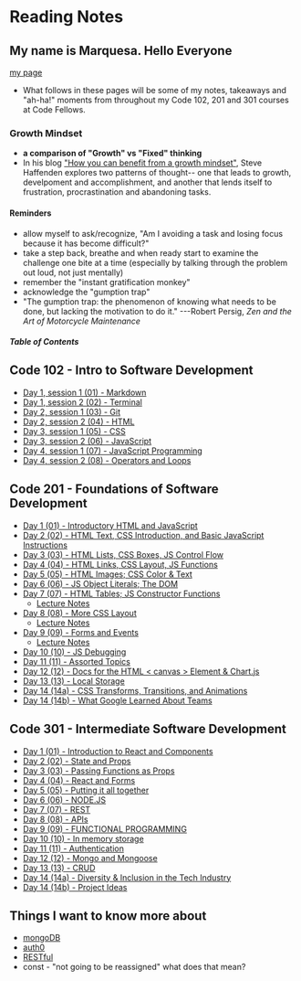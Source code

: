 # Reading Notes

## My name is Marquesa. Hello Everyone

[my page](https://github.com/MarquesaAsmussen)

- What follows in these pages will be some of my notes, takeaways and "ah-ha!" moments from throughout my Code 102, 201 and 301 courses at Code Fellows.

### Growth Mindset

- **a comparison of "Growth" vs "Fixed" thinking**
- In his blog ["How you can benefit from a growth mindset"](https://www.atlassian.com/blog/inside-atlassian/growth-mindset), Steve Haffenden explores two patterns of thought-- one that leads to growth, develpoment and accomplishment, and another that lends itself to frustration, procrastination and abandoning tasks.

#### Reminders

- allow myself to ask/recognize, "Am I avoiding a task and losing focus because it has become difficult?"
- take a step back, breathe and when ready start to examine the challenge one bite at a time (especially by talking through the problem out loud, not just mentally)
- remember the "instant gratification monkey"
- acknowledge the "gumption trap"
- "The gumption trap: the phenomenon of knowing what needs to be done, but lacking the motivation to do it."
---Robert Persig, *Zen and the Art of Motorcycle Maintenance*

##### Table of Contents

## Code 102 - Intro to Software Development

- [Day 1, session 1 (01) - Markdown](markdown.md)
- [Day 1, session 2 (02) - Terminal](terminal.md)
- [Day 2, session 1 (03) - Git](git-intro.md)
- [Day 2, session 2 (04) - HTML](HTML.md)
- [Day 3, session 1 (05) - CSS](CSS.md)
- [Day 3, session 2 (06) - JavaScript](javascript-intro.md)
- [Day 4, session 1 (07) - JavaScript Programming](javascript-programming.md)
- [Day 4, session 2 (08) - Operators and Loops](operators-and-loops.md)

## Code 201 - Foundations of Software Development

- [Day 1 (01) - Introductory HTML and JavaScript](class-01.md)
- [Day 2 (02) - HTML Text, CSS Introduction, and Basic JavaScript Instructions](class-02.md)
- [Day 3 (03) - HTML Lists, CSS Boxes, JS Control Flow](class-03.msd)
- [Day 4 (04) - HTML Links, CSS Layout, JS Functions](class-04.md)
- [Day 5 (05) - HTML Images; CSS Color & Text](class-05.md)
- [Day 6 (06) - JS Object Literals; The DOM](class-06.md)
- [Day 7 (07) - HTML Tables; JS Constructor Functions](class-07.md)
  - [Lecture Notes](lecture-07.md)
- [Day 8 (08) - More CSS Layout](class-08.md)
  - [Lecture Notes](lecture-08.md)
- [Day 9 (09) - Forms and Events](class-09.md)
  - [Lecture Notes](lecture-09.md)
- [Day 10 (10) - JS Debugging](class-10.md)
- [Day 11 (11) - Assorted Topics](class-11.md)
- [Day 12 (12) - Docs for the HTML < canvas > Element & Chart.js](class-12.md)
- [Day 13 (13) - Local Storage](class-13.md)
- [Day 14 (14a) - CSS Transforms, Transitions, and Animations](class-14a.md)
- [Day 14 (14b) - What Google Learned About Teams](class-14b.md)

## Code 301 - Intermediate Software Development

- [Day 1 (01) - Introduction to React and Components](301-class-01.md)
- [Day 2 (02) - State and Props](301-class-02.md)
- [Day 3 (03) - Passing Functions as Props](301-class-03.msd)
- [Day 4 (04) - React and Forms](301-class-04.md)
- [Day 5 (05) - Putting it all together](301-class-05.md)
- [Day 6 (06) - NODE.JS](301-class-06.md)
- [Day 7 (07) - REST](301-class-07.md)
- [Day 8 (08) - APIs](301-class-08.md)
- [Day 9 (09) - FUNCTIONAL PROGRAMMING](301-class-09.md)
- [Day 10 (10) - In memory storage](301-class-10.md)
- [Day 11 (11) - Authentication](301-class-11.md)
- [Day 12 (12) - Mongo and Mongoose](301-class-12.md)
- [Day 13 (13) - CRUD](301-class-13.md)
- [Day 14 (14a) - Diversity & Inclusion in the Tech Industry](301-class-14a.md)
- [Day 14 (14b) - Project Ideas](301-class-14b.md)

## Things I want to know more about

- [mongoDB]()
- [auth0]()
- [RESTful]()
- const - "not going to be reassigned" what does that mean?
